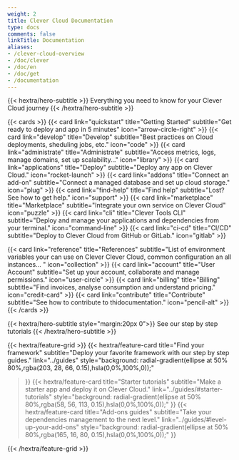 ```yaml
---
weight: 2
title: Clever Cloud Documentation
type: docs
comments: false
linkTitle: Documentation
aliases:
- /clever-cloud-overview
- /doc/clever
- /doc/en
- /doc/get
- /documentation
---
```


{{< hextra/hero-subtitle >}}
  Everything you need to know for your Clever Cloud journey
{{< /hextra/hero-subtitle >}}

{{< cards >}}
  {{< card link="quickstart" title="Getting Started" subtitle="Get ready to deploy and app in 5 minutes" icon="arrow-circle-right" >}}
  {{< card link="develop" title="Develop" subtitle="Best practices on Cloud deployments, sheduling jobs, etc." icon="code" >}}
  {{< card link="administrate" title="Administrate" subtitle="Access metrics, logs, manage domains, set up scalability…" icon="library" >}}
  {{< card link="applications" title="Deploy" subtitle="Deploy any app on Clever Cloud." icon="rocket-launch" >}}
   {{< card link="addons" title="Connect an add-on" subtitle="Connect a managed database and set up cloud storage." icon="plug" >}}
  {{< card link="find-help" title="Find help" subtitle="Lost? See how to get help." icon="support" >}}
  {{< card link="marketplace" title="Marketplace" subtitle="Integrate your own service on Clever Cloud" icon="puzzle" >}}
  {{< card link="cli" title="Clever Tools CLI" subtitle="Deploy and manage your applications and dependencies from your terminal." icon="command-line" >}}
  {{< card link="ci-cd" title="CI/CD" subtitle="Deploy to Clever Cloud from GitHub or GitLab." icon="gitlab" >}}

  {{< card link="reference" title="References" subtitle="List of environment variables your can use on Clever Clever Cloud, common configuration an all instances… " icon="collection" >}}
  {{< card link="account" title="User Account" subtitle="Set up your account, collaborate and manage permissions." icon="user-circle" >}}
  {{< card link="billing" title="Billing" subtitle="Find invoices, analyse consumption and understand pricing." icon="credit-card" >}}
  {{< card link="contribute" title="Contribute" subtitle="See how to contribute to thidocumentation." icon="pencil-alt" >}}
{{< /cards >}}

{{< hextra/hero-subtitle style="margin:20px 0">}}
  See our step by step tutorials
{{< /hextra/hero-subtitle >}}

{{< hextra/feature-grid >}}
  {{< hextra/feature-card
    title="Find your framework"
    subtitle="Deploy your favorite framework with our step by step guides."
    link="../guides"
    style="background: radial-gradient(ellipse at 50% 80%,rgba(203, 28, 66, 0.15),hsla(0,0%,100%,0));"
  >}}
  {{< hextra/feature-card
    title="Starter tutorials"
    subtitle="Make a starter app and deploy it on Clever Cloud."
    link="../guides/#starter-tutorials"
    style="background: radial-gradient(ellipse at 50% 80%,rgba(58, 56, 113, 0.15),hsla(0,0%,100%,0));"
  >}}
  {{< hextra/feature-card
    title="Add-ons guides"
    subtitle="Take your dependencies management to the next level."
    link="../guides/#level-up-your-add-ons"
    style="background: radial-gradient(ellipse at 50% 80%,rgba(165, 16, 80, 0.15),hsla(0,0%,100%,0));"
  >}}

{{< /hextra/feature-grid >}}

